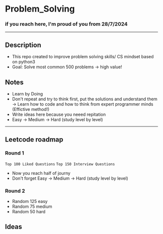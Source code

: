 # Problem_Solving
### if you reach here, I'm proud of you from 28/7/2024
---
## Description 
- This repo created to improve problem solving skills/ CS mindset based on python3 
- Goal:  Solve most common 500 problems -> high value!
## Notes
- Learn by Doing
- Don't repeat and try to think first, put the solutions and understand them -> Learn how to code and how to think from expert programmer minds (Effictive method!)
- Write ideas here because you neeed repitation
- Easy -> Medium -> Hard (study level by level)

---
## Leetcode roadmap
### Round 1
`Top 100 Liked Questions`
`Top 150 Interview Questions`
- Now you reach half of journy
- Don't forget Easy -> Medium -> Hard (study level by level)
### Round 2
- Random 125 easy
- Random 75 medium
- Random 50 hard

## Ideas


  
